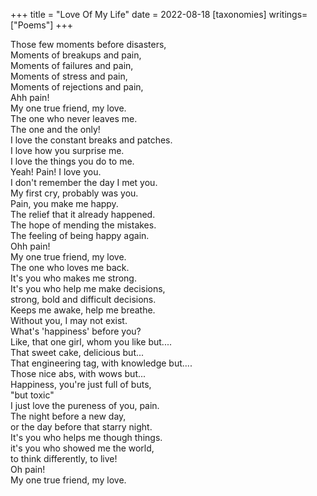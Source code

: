 +++
title = "Love Of My Life"
date = 2022-08-18
[taxonomies]
writings=["Poems"]
+++

Those few moments before disasters,  
Moments of breakups and pain,  
Moments of failures and pain,  
Moments of stress and pain,  
Moments of rejections and pain,  
Ahh pain!  
My one true friend, my love.  
The one who never leaves me.  
The one and the only!  
I love the constant breaks and patches.  
I love how you surprise me.  
I love the things you do to me.  
Yeah! Pain! I love you.  
I don't remember the day I met you.  
My first cry, probably was you.  
Pain, you make me happy.  
The relief that it already happened.  
The hope of mending the mistakes.  
The feeling of being happy again.  
Ohh pain!   
My one true friend, my love.  
The one who loves me back.  
It's you who makes me strong.  
It's you who help me make decisions,  
strong, bold and difficult decisions.  
Keeps me awake, help me breathe.  
Without you, I may not exist.  
What's 'happiness' before you?  
Like, that one girl, whom you like but....  
That sweet cake, delicious but...  
That engineering tag, with knowledge but....  
Those nice abs, with wows but...  
Happiness, you're just full of buts,  
"but toxic"  
I just love the pureness of you, pain.  
The night before a new day,  
or the day before that starry night.  
It's you who helps me though things.  
it's you who showed me the world,  
to think differently, to live!  
Oh pain!  
My one true friend, my love.  

